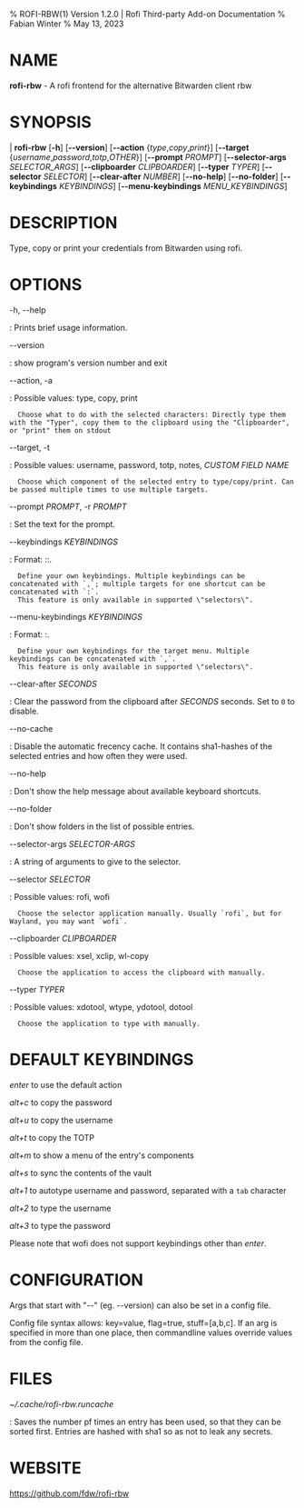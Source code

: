 % ROFI-RBW(1) Version 1.2.0 | Rofi Third-party Add-on Documentation
% Fabian Winter
% May 13, 2023

# NAME


**rofi-rbw** \- A rofi frontend for the alternative Bitwarden client rbw

# SYNOPSIS

| **rofi-rbw** \[**-h**] \[**\--version**] \[**\--action** {*type*,*copy*,*print*}]
         \[**\--target** {*username*,*password*,*totp*,*OTHER*}]
         \[**\--prompt** *PROMPT*] \[**\--selector-args** *SELECTOR_ARGS*]
         \[**\--clipboarder** *CLIPBOARDER*] \[**\--typer** *TYPER*] \[**\--selector** *SELECTOR*]
         \[**\--clear-after** *NUMBER*]
         \[**\--no-help**] \[**\--no-folder**]
         \[**\--keybindings** *KEYBINDINGS*] \[**\--menu-keybindings** *MENU_KEYBINDINGS*]

# DESCRIPTION

Type, copy or print your credentials from Bitwarden using rofi.

# OPTIONS

-h, \--help

:   Prints brief usage information.

\--version

:   show program's version number and exit

\--action, -a

: Possible values: type, copy, print

      Choose what to do with the selected characters: Directly type them with the "Typer", copy them to the clipboard using the "Clipboarder", or "print" them on stdout

\--target, -t

: Possible values: username, password, totp, notes, _CUSTOM FIELD NAME_

      Choose which component of the selected entry to type/copy/print. Can be passed multiple times to use multiple targets.

\--prompt _PROMPT_, -r _PROMPT_

:  Set the text for the prompt.

\--keybindings _KEYBINDINGS_

: Format: <shortcut>:<action>:<target>.

      Define your own keybindings. Multiple keybindings can be concatenated with `,`; multiple targets for one shortcut can be concatenated with `:`.
      This feature is only available in supported \"selectors\".

\--menu-keybindings _KEYBINDINGS_

: Format: <shortcut>:<action>.

      Define your own keybindings for the target menu. Multiple keybindings can be concatenated with `,`.
      This feature is only available in supported \"selectors\".

\--clear-after _SECONDS_

: Clear the password from the clipboard after _SECONDS_ seconds. Set to `0` to disable.

\--no-cache

: Disable the automatic frecency cache. It contains sha1-hashes of the selected entries and how often they were used.

\--no-help

: Don't show the help message about available keyboard shortcuts.

\--no-folder

: Don't show folders in the list of possible entries.

\--selector-args _SELECTOR-ARGS_

:  A string of arguments to give to the selector.

\--selector _SELECTOR_

: Possible values: rofi, wofi

      Choose the selector application manually. Usually `rofi`, but for Wayland, you may want `wofi`.

\--clipboarder _CLIPBOARDER_

: Possible values: xsel, xclip, wl-copy

      Choose the application to access the clipboard with manually.

\--typer _TYPER_

: Possible values: xdotool, wtype, ydotool, dotool

      Choose the application to type with manually.

# DEFAULT KEYBINDINGS

*enter* to use the default action

*alt+c* to copy the password

*alt+u* to copy the username

*alt+t* to copy the TOTP

*alt+m* to show a menu of the entry's components

*alt+s* to sync the contents of the vault

*alt+1* to autotype username and password, separated with a `tab` character

*alt+2* to type the username

*alt+3* to type the password

Please note that wofi does not support keybindings other than *enter*.

# CONFIGURATION

Args that start with "\--" (eg. \--version) can also be set in a config file.

Config file syntax allows: key=value, flag=true, stuff=[a,b,c]. If an arg is specified in more than one place, then commandline values override values from the config file.

# FILES

*~/.cache/rofi-rbw.runcache*

: Saves the number pf times an entry has been used, so that they can be sorted first. Entries are hashed with sha1 so as not to leak any secrets.


# WEBSITE

https://github.com/fdw/rofi-rbw
